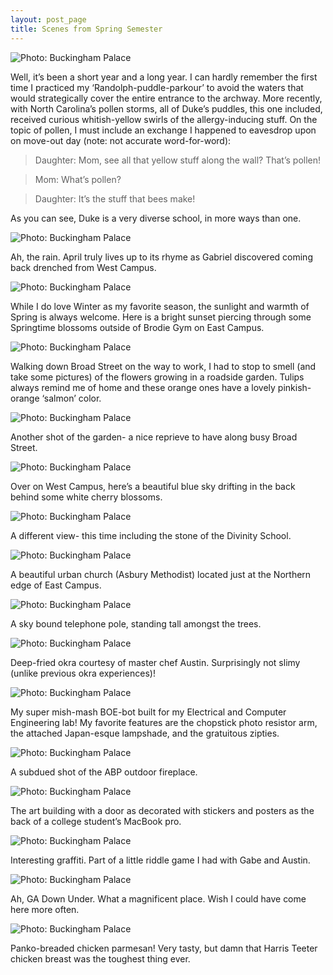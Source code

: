 ```yaml
---
layout: post_page
title: Scenes from Spring Semester
---
```



<img alt="Photo: Buckingham Palace" src="http://nmlin.org/Images/2015.05.07/randolpharch.jpg" style="max-width:630px;">

Well, it’s been a short year and a long year. I can hardly remember the first time I practiced my ‘Randolph-puddle-parkour’ to avoid the waters that would strategically cover the entire entrance to the archway. More recently, with North Carolina’s pollen storms, all of Duke’s puddles, this one included, received curious whitish-yellow swirls of the allergy-inducing stuff. On the topic of pollen, I must include an exchange I happened to eavesdrop upon on move-out day (note: not accurate word-for-word):

>Daughter: Mom, see all that yellow stuff along the wall? That’s pollen!

>Mom: What’s pollen?

>Daughter: It’s the stuff that bees make!

As you can see, Duke is a very diverse school, in more ways than one. 

<img alt="Photo: Buckingham Palace" src="http://nmlin.org/Images/2015.05.07/rainyneighborhoodfour.jpg" style="max-width:630px;">

Ah, the rain. April truly lives up to its rhyme as Gabriel discovered coming back drenched from West Campus.

<img alt="Photo: Buckingham Palace" src="http://nmlin.org/Images/2015.05.07/sun.jpg" style="max-width:630px;">

While I do love Winter as my favorite season, the sunlight and warmth of Spring is always welcome. Here is a bright sunset piercing through some Springtime blossoms outside of Brodie Gym on East Campus. 

<img alt="Photo: Buckingham Palace" src="http://nmlin.org/Images/2015.05.07/orange.jpg" style="max-width:630px;">

Walking down Broad Street on the way to work, I had to stop to smell (and take some pictures) of the flowers growing in a roadside garden. Tulips always remind me of home and these orange ones have a lovely pinkish-orange ‘salmon’ color. 

<img alt="Photo: Buckingham Palace" src="http://nmlin.org/Images/2015.05.07/white.jpg" style="max-width:630px;">

Another shot of the garden- a nice reprieve to have along busy Broad Street.

<img alt="Photo: Buckingham Palace" src="http://nmlin.org/Images/2015.05.07/cherry.jpg" style="max-width:630px;">

Over on West Campus, here’s a beautiful blue sky drifting in the back behind some white cherry blossoms. 

<img alt="Photo: Buckingham Palace" src="http://nmlin.org/Images/2015.05.07/stone.jpg" style="max-width:630px;">

A different view- this time including the stone of the Divinity School.

<img alt="Photo: Buckingham Palace" src="http://nmlin.org/Images/2015.05.07/amc.jpg" style="max-width:630px;">

A beautiful urban church (Asbury Methodist) located just at the Northern edge of East Campus. 

<img alt="Photo: Buckingham Palace" src="http://nmlin.org/Images/2015.05.07/pole.jpg" style="max-width:630px;">

A sky bound telephone pole, standing tall amongst the trees. 

<img alt="Photo: Buckingham Palace" src="http://nmlin.org/Images/2015.05.07/okra.jpg" style="max-width:630px;">

Deep-fried okra courtesy of master chef Austin. Surprisingly not slimy (unlike previous okra experiences)! 

<img alt="Photo: Buckingham Palace" src="http://nmlin.org/Images/2015.05.07/bot.jpg" style="max-width:630px;">

My super mish-mash BOE-bot built for my Electrical and Computer Engineering lab! My favorite features are the chopstick photo resistor arm, the attached Japan-esque lampshade, and the gratuitous zipties. 

<img alt="Photo: Buckingham Palace" src="http://nmlin.org/Images/2015.05.07/abp.jpg" style="max-width:630px;">

A subdued shot of the ABP outdoor fireplace. 

<img alt="Photo: Buckingham Palace" src="http://nmlin.org/Images/2015.05.07/art.jpg" style="max-width:630px;">

The art building with a door as decorated with stickers and posters as the back of a college student’s MacBook pro.

<img alt="Photo: Buckingham Palace" src="http://nmlin.org/Images/2015.05.07/reindeer.jpg" style="max-width:630px;">

Interesting graffiti. Part of a little riddle game I had with Gabe and Austin.

<img alt="Photo: Buckingham Palace" src="http://nmlin.org/Images/2015.05.07/pool.jpg" style="max-width:630px;">

Ah, GA Down Under. What a magnificent place. Wish I could have come here more often.

<img alt="Photo: Buckingham Palace" src="http://nmlin.org/Images/2015.05.07/panko.jpg" style="max-width:630px;">

Panko-breaded chicken parmesan! Very tasty, but damn that Harris Teeter chicken breast was the toughest thing ever. 